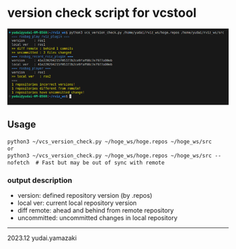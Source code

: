 # version check script for vcstool

<img src="shot.png">

## Usage

```
python3 ~/vcs_version_check.py ~/hoge_ws/hoge.repos ~/hoge_ws/src
or
python3 ~/vcs_version_check.py ~/hoge_ws/hoge.repos ~/hoge_ws/src --nofetch  # Fast but may be out of sync with remote
```

### output description

- version: defined repository version (by .repos)
- local ver: current local repository version
- diff remote: ahead and behind from remote repository
- uncommitted: uncommitted changes in local repository


---
2023.12 yudai.yamazaki
